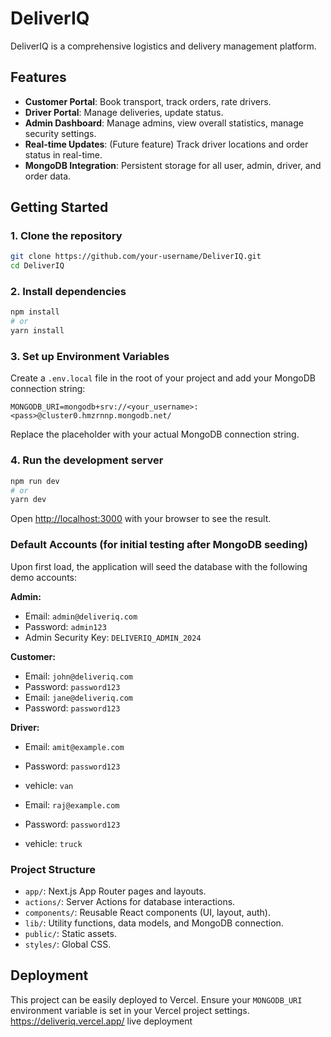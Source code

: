 # DeliverIQ

DeliverIQ is a comprehensive logistics and delivery management platform.

## Features

- **Customer Portal**: Book transport, track orders, rate drivers.
- **Driver Portal**: Manage deliveries, update status.
- **Admin Dashboard**: Manage admins, view overall statistics, manage security settings.
- **Real-time Updates**: (Future feature) Track driver locations and order status in real-time.
- **MongoDB Integration**: Persistent storage for all user, admin, driver, and order data.

## Getting Started

### 1. Clone the repository

```bash
git clone https://github.com/your-username/DeliverIQ.git
cd DeliverIQ
```

### 2. Install dependencies

```bash
npm install
# or
yarn install
```

### 3. Set up Environment Variables

Create a `.env.local` file in the root of your project and add your MongoDB connection string:

```
MONGODB_URI=mongodb+srv://<your_username>:<pass>@cluster0.hmzrnnp.mongodb.net/
```

Replace the placeholder with your actual MongoDB connection string.

### 4. Run the development server

```bash
npm run dev
# or
yarn dev
```

Open [http://localhost:3000](http://localhost:3000) with your browser to see the result.

### Default Accounts (for initial testing after MongoDB seeding)

Upon first load, the application will seed the database with the following demo accounts:

**Admin:**
- Email: `admin@deliveriq.com`
- Password: `admin123`
- Admin Security Key: `DELIVERIQ_ADMIN_2024`

**Customer:**
- Email: `john@deliveriq.com`
- Password: `password123`
- Email: `jane@deliveriq.com`
- Password: `password123`

**Driver:**
- Email: `amit@example.com`
- Password: `password123`
- vehicle: `van`

- Email: `raj@example.com`
- Password: `password123`
- vehicle: `truck`


### Project Structure

- `app/`: Next.js App Router pages and layouts.
- `actions/`: Server Actions for database interactions.
- `components/`: Reusable React components (UI, layout, auth).
- `lib/`: Utility functions, data models, and MongoDB connection.
- `public/`: Static assets.
- `styles/`: Global CSS.

## Deployment

This project can be easily deployed to Vercel. Ensure your `MONGODB_URI` environment variable is set in your Vercel project settings.
https://deliveriq.vercel.app/ live deployment
